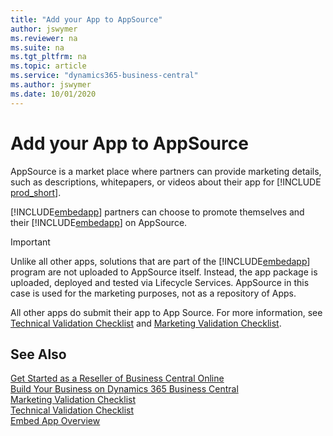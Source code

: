 ```yaml
---
title: "Add your App to AppSource"
author: jswymer
ms.reviewer: na
ms.suite: na
ms.tgt_pltfrm: na
ms.topic: article
ms.service: "dynamics365-business-central"
ms.author: jswymer
ms.date: 10/01/2020
---
```


# Add your App to AppSource

AppSource is a market place where partners can provide marketing details, such as descriptions, whitepapers, or videos about their app for [!INCLUDE [prod_short](../developer/includes/prod_short.md)].  

[!INCLUDE[embedapp](../developer/includes/embedapp.md)] partners can choose to promote themselves and their [!INCLUDE[embedapp](../developer/includes/embedapp.md)] on AppSource.

> [!IMPORTANT]
> Unlike all other apps, solutions that are part of the [!INCLUDE[embedapp](../developer/includes/embedapp.md)] program are not uploaded to AppSource itself. Instead, the app package is uploaded, deployed and tested via Lifecycle Services. AppSource in this case is used for the marketing purposes, not as a repository of Apps.  
>
> All other apps do submit their app to App Source. For more information, see [Technical Validation Checklist](../developer/devenv-checklist-submission.md) and [Marketing Validation Checklist](../developer/readiness/readiness-checklist-marketing.md).  

## See Also

[Get Started as a Reseller of Business Central Online](get-started-online.md)  
[Build Your Business on Dynamics 365 Business Central](../developer/readiness/readiness-welcome.md)  
[Marketing Validation Checklist](../developer/readiness/readiness-checklist-marketing.md)  
[Technical Validation Checklist](../developer/devenv-checklist-submission.md)  
[Embed App Overview](../deployment/embed-app-overview.md)  
